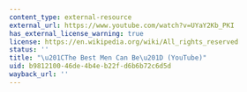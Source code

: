 ```yaml
---
content_type: external-resource
external_url: https://www.youtube.com/watch?v=UYaY2Kb_PKI
has_external_license_warning: true
license: https://en.wikipedia.org/wiki/All_rights_reserved
status: ''
title: "\u201CThe Best Men Can Be\u201D (YouTube)"
uid: b9812100-46de-4b4e-b22f-d6b6b72c6d5d
wayback_url: ''
---
```

